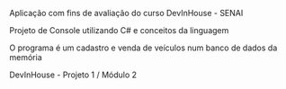 Aplicação com fins de avaliação do curso DevInHouse - SENAI

Projeto de Console utilizando C# e conceitos da linguagem 

O programa é um cadastro e venda de veículos num banco de dados da memória

DevInHouse - Projeto 1 / Módulo 2
